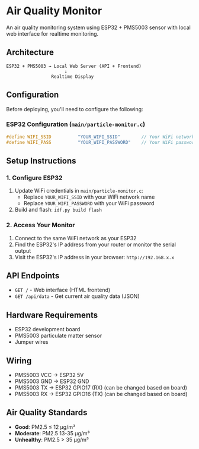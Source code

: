 # Air Quality Monitor

An air quality monitoring system using ESP32 + PMS5003 sensor with local web interface for realtime monitoring.

## Architecture

```
ESP32 + PMS5003 → Local Web Server (API + Frontend)
                      ↓
                 Realtime Display
```

## Configuration

Before deploying, you'll need to configure the following:

### ESP32 Configuration (`main/particle-monitor.c`)
```c
#define WIFI_SSID          "YOUR_WIFI_SSID"        // Your WiFi network name
#define WIFI_PASS          "YOUR_WIFI_PASSWORD"    // Your WiFi password
```

## Setup Instructions

### 1. Configure ESP32

1. Update WiFi credentials in `main/particle-monitor.c`:
   - Replace `YOUR_WIFI_SSID` with your WiFi network name
   - Replace `YOUR_WIFI_PASSWORD` with your WiFi password
2. Build and flash: `idf.py build flash`

### 2. Access Your Monitor

1. Connect to the same WiFi network as your ESP32
2. Find the ESP32's IP address from your router or monitor the serial output
3. Visit the ESP32's IP address in your browser: `http://192.168.x.x`

## API Endpoints

- `GET /` - Web interface (HTML frontend)
- `GET /api/data` - Get current air quality data (JSON)

## Hardware Requirements

- ESP32 development board
- PMS5003 particulate matter sensor
- Jumper wires

## Wiring

- PMS5003 VCC → ESP32 5V
- PMS5003 GND → ESP32 GND
- PMS5003 TX → ESP32 GPIO17 (RX) (can be changed based on board)
- PMS5003 RX → ESP32 GPIO16 (TX) (can be changed based on board)

## Air Quality Standards

- **Good**: PM2.5 ≤ 12 μg/m³
- **Moderate**: PM2.5 13-35 μg/m³
- **Unhealthy**: PM2.5 > 35 μg/m³
